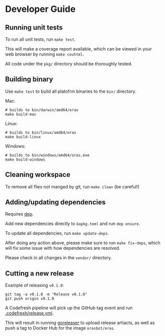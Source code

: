 # Developer Guide

## Running unit tests

To run all unit tests, run `make test`.

This will make a coverage report available, which can be viewed
in your web browser by running `make covhtml`.

All code under the `pkg/` directory should be thoroughly tested.

## Building binary

Use `make test` to build all platofrm binaries to the `bin/` directory.

Mac:

```
# builds to bin/darwin/amd64/oras
make build-mac
```

Linux:

```
# builds to bin/linux/amd64/oras
make build-linux
```

Windows:

```
# builds to bin/windows/amd64/oras.exe
make build-windows
```

## Cleaning workspace

To remove all files not manged by git, run `make clean` (be careful!)

## Adding/updating dependencies

Requires [dep](https://golang.github.io/dep/).

Add new dependencies directly to `Gopkg.toml` and run `dep ensure`.

To update all dependencies, run `make update-deps`.

After doing any action above, please make sure to run `make fix-deps`,
which will fix some issue with how dependencies are resolved.

Please check in all changes in the `vendor/` directory.

## Cutting a new release

Example of releasing `v0.1.0`:
```
git tag -a v0.1.0 -m "Release v0.1.0"
git push origin v0.1.0
```

A Codefresh pipeline will pick up the GitHub tag event
and run [.codefresh/release.yml](.codefresh/release.yml).

This will result in running [goreleaser](https://goreleaser.com/)
to upload release artiacts, as well as push a tag to Docker Hub for
the image `orasbot/oras`.
